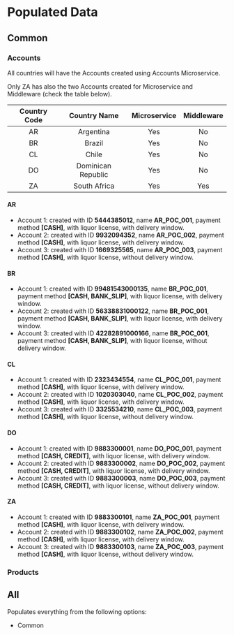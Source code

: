 # Populated Data

## Common

### Accounts

All countries will have the Accounts created using Accounts Microservice.

Only ZA has also the two Accounts created for Microservice and Middleware (check the table below).

| Country Code | Country Name | Microservice | Middleware |
|:-----------:|:-----------:|:-----------:|:-----------:|
| AR | Argentina | Yes | No |
| BR | Brazil | Yes | No |
| CL | Chile | Yes | No |
| DO | Dominican Republic | Yes | No |
| ZA | South Africa | Yes | Yes |

#### AR

- Account 1: created with ID **5444385012**, name **AR_POC_001**, payment method **[CASH]**, with liquor license, with delivery window.
- Account 2: created with ID **9932094352**, name **AR_POC_002**, payment method **[CASH]**, with liquor license, with delivery window.
- Account 3: created with ID **1669325565**, name **AR_POC_003**, payment method **[CASH]**, with liquor license, without delivery window.

#### BR

- Account 1: created with ID **99481543000135**, name **BR_POC_001**, payment method **[CASH, BANK_SLIP]**, with liquor license, with delivery window.
- Account 2: created with ID **56338831000122**, name **BR_POC_001**, payment method **[CASH, BANK_SLIP]**, with liquor license, with delivery window.
- Account 3: created with ID **42282891000166**, name **BR_POC_001**, payment method **[CASH, BANK_SLIP]**, with liquor license, without delivery window.

#### CL

- Account 1: created with ID **2323434554**, name **CL_POC_001**, payment method **[CASH]**, with liquor license, with delivery window.
- Account 2: created with ID **1020303040**, name **CL_POC_002**, payment method **[CASH]**, with liquor license, with delivery window.
- Account 3: created with ID **3325534210**, name **CL_POC_003**, payment method **[CASH]**, with liquor license, without delivery window.

#### DO

- Account 1: created with ID **9883300001**, name **DO_POC_001**, payment method **[CASH, CREDIT]**, with liquor license, with delivery window.
- Account 2: created with ID **9883300002**, name **DO_POC_002**, payment method **[CASH, CREDIT]**, with liquor license, with delivery window.
- Account 3: created with ID **9883300003**, name **DO_POC_003**, payment method **[CASH, CREDIT]**, with liquor license, without delivery window.

#### ZA

- Account 1: created with ID **9883300101**, name **ZA_POC_001**, payment method **[CASH]**, with liquor license, with delivery window.
- Account 2: created with ID **9883300102**, name **ZA_POC_002**, payment method **[CASH]**, with liquor license, with delivery window.
- Account 3: created with ID **9883300103**, name **ZA_POC_003**, payment method **[CASH]**, with liquor license, without delivery window.

### Products

## All

Populates everything from the following options:

- Common
